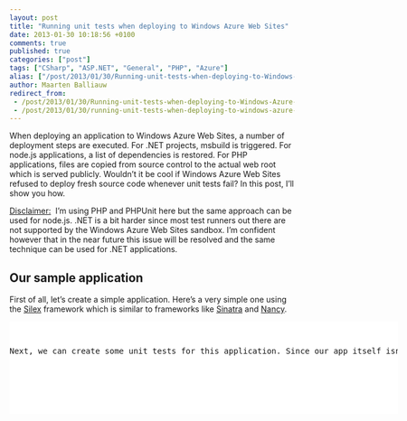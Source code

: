 ```yaml
---
layout: post
title: "Running unit tests when deploying to Windows Azure Web Sites"
date: 2013-01-30 10:18:56 +0100
comments: true
published: true
categories: ["post"]
tags: ["CSharp", "ASP.NET", "General", "PHP", "Azure"]
alias: ["/post/2013/01/30/Running-unit-tests-when-deploying-to-Windows-Azure-Web-Sites.aspx", "/post/2013/01/30/running-unit-tests-when-deploying-to-windows-azure-web-sites.aspx"]
author: Maarten Balliauw
redirect_from:
 - /post/2013/01/30/Running-unit-tests-when-deploying-to-Windows-Azure-Web-Sites.aspx.html
 - /post/2013/01/30/running-unit-tests-when-deploying-to-windows-azure-web-sites.aspx.html
---
```

<p>When deploying an application to Windows Azure Web Sites, a number of deployment steps are executed. For .NET projects, msbuild is triggered. For node.js applications, a list of dependencies is restored. For PHP applications, files are copied from source control to the actual web root which is served publicly. Wouldn’t it be cool if Windows Azure Web Sites refused to deploy fresh source code whenever unit tests fail? In this post, I’ll show you how.</p>  <p><u>Disclaimer:</u>&#160; I’m using PHP and PHPUnit here but the same approach can be used for node.js. .NET is a bit harder since most test runners out there are not supported by the Windows Azure Web Sites sandbox. I’m confident however that in the near future this issue will be resolved and the same technique can be used for .NET applications.</p>  <h2>Our sample application</h2>  <p>First of all, let’s create a simple application. Here’s a very simple one using the <a href="http://silex.sensiolabs.org/">Silex</a> framework which is similar to frameworks like <a href="http://www.sinatrarb.com/">Sinatra</a> and <a href="http://www.nancyfx.org/">Nancy</a>.</p>  <div id="scid:9D7513F9-C04C-4721-824A-2B34F0212519:5539d472-8bdc-4462-a580-86fdb46a9ec9" class="wlWriterEditableSmartContent" style="float: none; padding-bottom: 0px; padding-top: 0px; padding-left: 0px; margin: 0px; display: inline; padding-right: 0px"><pre style=" width: 687px; height: 163px;background-color:White;overflow: auto;"><div><!--

Code highlighting produced by Actipro CodeHighlighter (freeware)
http://www.CodeHighlighter.com/

--><span style="color: #008080;"> 1</span> <span style="color: #000000;">&lt;?</span><span style="color: #000000;">php
</span><span style="color: #008080;"> 2</span> <span style="color: #000000;"></span><span style="color: #0000FF;">require_once</span><span style="color: #000000;">(__DIR__ </span><span style="color: #000000;">.</span><span style="color: #000000;"> </span><span style="color: #000000;">'</span><span style="color: #000000;">/../vendor/autoload.php</span><span style="color: #000000;">'</span><span style="color: #000000;">);
</span><span style="color: #008080;"> 3</span> <span style="color: #000000;">
</span><span style="color: #008080;"> 4</span> <span style="color: #000000;"></span><span style="color: #800080;">$app</span><span style="color: #000000;"> </span><span style="color: #000000;">=</span><span style="color: #000000;"> </span><span style="color: #0000FF;">new</span><span style="color: #000000;"> \Silex\Application();
</span><span style="color: #008080;"> 5</span> <span style="color: #000000;">
</span><span style="color: #008080;"> 6</span> <span style="color: #000000;"></span><span style="color: #800080;">$app</span><span style="color: #000000;">-&gt;</span><span style="color: #000000;">get(</span><span style="color: #000000;">'</span><span style="color: #000000;">/</span><span style="color: #000000;">'</span><span style="color: #000000;">,</span><span style="color: #000000;"> </span><span style="color: #0000FF;">function</span><span style="color: #000000;"> (\Silex\Application </span><span style="color: #800080;">$app</span><span style="color: #000000;">)  {
</span><span style="color: #008080;"> 7</span> <span style="color: #000000;">    </span><span style="color: #0000FF;">return</span><span style="color: #000000;"> </span><span style="color: #000000;">'</span><span style="color: #000000;">Hello, world!</span><span style="color: #000000;">'</span><span style="color: #000000;">;
</span><span style="color: #008080;"> 8</span> <span style="color: #000000;">});
</span><span style="color: #008080;"> 9</span> <span style="color: #000000;">
</span><span style="color: #008080;">10</span> <span style="color: #000000;"></span><span style="color: #800080;">$app</span><span style="color: #000000;">-&gt;</span><span style="color: #000000;">run();</span></div></pre><!-- Code inserted with Steve Dunn's Windows Live Writer Code Formatter Plugin.  http://dunnhq.com --></div>

<p>Next, we can create some unit tests for this application. Since our app itself isn’t that massive to test, let’s create some dummy tests instead:</p>

<div id="scid:9D7513F9-C04C-4721-824A-2B34F0212519:d3e438a6-422e-4bf8-a262-cbe0151ff600" class="wlWriterEditableSmartContent" style="float: none; padding-bottom: 0px; padding-top: 0px; padding-left: 0px; margin: 0px; display: inline; padding-right: 0px"><pre style=" width: 687px; height: 273px;background-color:White;overflow: auto;"><div><!--

Code highlighting produced by Actipro CodeHighlighter (freeware)
http://www.CodeHighlighter.com/

--><span style="color: #008080;"> 1</span> <span style="color: #000000;">&lt;?</span><span style="color: #000000;">php
</span><span style="color: #008080;"> 2</span> <span style="color: #000000;">namespace Jb\Tests;
</span><span style="color: #008080;"> 3</span> <span style="color: #000000;">
</span><span style="color: #008080;"> 4</span> <span style="color: #000000;"></span><span style="color: #0000FF;">class</span><span style="color: #000000;"> SampleTest
</span><span style="color: #008080;"> 5</span> <span style="color: #000000;">    </span><span style="color: #0000FF;">extends</span><span style="color: #000000;"> \PHPUnit_Framework_TestCase {
</span><span style="color: #008080;"> 6</span> <span style="color: #000000;">
</span><span style="color: #008080;"> 7</span> <span style="color: #000000;">    </span><span style="color: #0000FF;">public</span><span style="color: #000000;"> </span><span style="color: #0000FF;">function</span><span style="color: #000000;"> testFoo() {
</span><span style="color: #008080;"> 8</span> <span style="color: #000000;">        </span><span style="color: #800080;">$this</span><span style="color: #000000;">-&gt;</span><span style="color: #000000;">assertTrue(</span><span style="color: #0000FF;">true</span><span style="color: #000000;">);
</span><span style="color: #008080;"> 9</span> <span style="color: #000000;">    }
</span><span style="color: #008080;">10</span> <span style="color: #000000;">
</span><span style="color: #008080;">11</span> <span style="color: #000000;">    </span><span style="color: #0000FF;">public</span><span style="color: #000000;"> </span><span style="color: #0000FF;">function</span><span style="color: #000000;"> testBar() {
</span><span style="color: #008080;">12</span> <span style="color: #000000;">        </span><span style="color: #800080;">$this</span><span style="color: #000000;">-&gt;</span><span style="color: #000000;">assertTrue(</span><span style="color: #0000FF;">true</span><span style="color: #000000;">);
</span><span style="color: #008080;">13</span> <span style="color: #000000;">    }
</span><span style="color: #008080;">14</span> <span style="color: #000000;">
</span><span style="color: #008080;">15</span> <span style="color: #000000;">    </span><span style="color: #0000FF;">public</span><span style="color: #000000;"> </span><span style="color: #0000FF;">function</span><span style="color: #000000;"> testBar2() {
</span><span style="color: #008080;">16</span> <span style="color: #000000;">        </span><span style="color: #800080;">$this</span><span style="color: #000000;">-&gt;</span><span style="color: #000000;">assertTrue(</span><span style="color: #0000FF;">true</span><span style="color: #000000;">);
</span><span style="color: #008080;">17</span> <span style="color: #000000;">    }
</span><span style="color: #008080;">18</span> <span style="color: #000000;">}</span></div></pre><!-- Code inserted with Steve Dunn's Windows Live Writer Code Formatter Plugin.  http://dunnhq.com --></div>

<p>As we can see from our IDE, the three unit tests run perfectly fine.</p>

<p><a href="/images/image_254.png"><img title="Running PHPUnit in PhpStorm" style="border-top: 0px; border-right: 0px; background-image: none; border-bottom: 0px; float: none; padding-top: 0px; padding-left: 0px; margin: 5px auto; border-left: 0px; display: block; padding-right: 0px" border="0" alt="Running PHPUnit in PhpStorm" src="/images/image_thumb_216.png" width="480" height="261" /></a></p>

<p>Now let’s see if we can hook them up to Windows Azure Web Sites…</p>

<h2>Creating a Windows Azure Web Sites deployment script</h2>

<p>Windows Azure Web Sites allows us to customize deployment. Using the <a href="http://www.windowsazure.com/en-us/manage/linux/other-resources/command-line-tools/">azure-cli</a> tools we can issue the following command:</p>

<div id="scid:9D7513F9-C04C-4721-824A-2B34F0212519:fe4a16d9-425d-4284-a4ac-62876dbc7695" class="wlWriterEditableSmartContent" style="float: none; padding-bottom: 0px; padding-top: 0px; padding-left: 0px; margin: 0px; display: inline; padding-right: 0px"><pre style=" width: 687px; height: 18px;background-color:White;overflow: auto;"><div><!--

Code highlighting produced by Actipro CodeHighlighter (freeware)
http://www.CodeHighlighter.com/

--><span style="color: #008080;">1</span> <span style="color: #000000;">azure site deploymentscript</span></div></pre><!-- Code inserted with Steve Dunn's Windows Live Writer Code Formatter Plugin.  http://dunnhq.com --></div>

<p>As you can see from the following screenshot, this command allows us to specify some additional options, such as specifying the project type (ASP.NET, PHP, node.js, …) or the script type (batch or bash).</p>

<p><a href="/images/image_255.png"><img title="image" style="border-top: 0px; border-right: 0px; background-image: none; border-bottom: 0px; float: none; padding-top: 0px; padding-left: 0px; margin: 5px auto; border-left: 0px; display: block; padding-right: 0px" border="0" alt="image" src="/images/image_thumb_217.png" width="484" height="380" /></a></p>

<p>Running this command does two things: it creates a <em>.deployment </em>file which tells Windows Azure Web Sites which command should be run during the deployment process and a <em>deploy.cmd</em> (or <em>deploy.sh</em> if you’ve opted for a bash script) which contains the entire deployment process. Let’s first look at the <em>.deployment</em> file:</p>

<div id="scid:9D7513F9-C04C-4721-824A-2B34F0212519:8dad21fc-d9ce-4f6c-8bfd-a3ab1ddad6e3" class="wlWriterEditableSmartContent" style="float: none; padding-bottom: 0px; padding-top: 0px; padding-left: 0px; margin: 0px; display: inline; padding-right: 0px"><pre style=" width: 687px; height: 31px;background-color:White;overflow: auto;"><div><!--

Code highlighting produced by Actipro CodeHighlighter (freeware)
http://www.CodeHighlighter.com/

--><span style="color: #008080;">1</span> <span style="color: #000000;">[config]
</span><span style="color: #008080;">2</span> <span style="color: #000000;">command </span><span style="color: #000000;">=</span><span style="color: #000000;"> bash deploy</span><span style="color: #000000;">.</span><span style="color: #000000;">sh</span></div></pre><!-- Code inserted with Steve Dunn's Windows Live Writer Code Formatter Plugin.  http://dunnhq.com --></div>

<p>This is a very simple file which tells Windows Azure Web Sites to invoke the <em>deploy.sh</em> script using <em>bash</em> as the shell. The default <em>deploy.sh</em> will look like this:</p>

<div id="scid:9D7513F9-C04C-4721-824A-2B34F0212519:6c7ec3e7-5f30-463b-9470-bde6fa9b3978" class="wlWriterEditableSmartContent" style="float: none; padding-bottom: 0px; padding-top: 0px; padding-left: 0px; margin: 0px; display: inline; padding-right: 0px"><pre style=" width: 687px; height: 273px;background-color:White;overflow: auto;"><div><!--

Code highlighting produced by Actipro CodeHighlighter (freeware)
http://www.CodeHighlighter.com/

--><span style="color: #008080;"> 1</span> <span style="color: #008000;">#</span><span style="color: #008000;">!/bin/bash</span><span style="color: #008000;">
</span><span style="color: #008080;"> 2</span> <span style="color: #008000;"></span><span style="color: #000000;">
</span><span style="color: #008080;"> 3</span> <span style="color: #000000;"></span><span style="color: #008000;">#</span><span style="color: #008000;"> ----------------------</span><span style="color: #008000;">
</span><span style="color: #008080;"> 4</span> <span style="color: #008000;">#</span><span style="color: #008000;"> KUDU Deployment Script</span><span style="color: #008000;">
</span><span style="color: #008080;"> 5</span> <span style="color: #008000;">#</span><span style="color: #008000;"> ----------------------</span><span style="color: #008000;">
</span><span style="color: #008080;"> 6</span> <span style="color: #008000;"></span><span style="color: #000000;">
</span><span style="color: #008080;"> 7</span> <span style="color: #000000;"></span><span style="color: #008000;">#</span><span style="color: #008000;"> Helpers</span><span style="color: #008000;">
</span><span style="color: #008080;"> 8</span> <span style="color: #008000;">#</span><span style="color: #008000;"> -------</span><span style="color: #008000;">
</span><span style="color: #008080;"> 9</span> <span style="color: #008000;"></span><span style="color: #000000;">
</span><span style="color: #008080;">10</span> <span style="color: #000000;">exitWithMessageOnError () {
</span><span style="color: #008080;">11</span> <span style="color: #000000;">  </span><span style="color: #0000FF;">if</span><span style="color: #000000;"> [ </span><span style="color: #000000;">!</span><span style="color: #000000;"> $</span><span style="color: #000000;">?</span><span style="color: #000000;"> </span><span style="color: #000000;">-</span><span style="color: #000000;">eq </span><span style="color: #000000;">0</span><span style="color: #000000;"> ]; then
</span><span style="color: #008080;">12</span> <span style="color: #000000;">    </span><span style="color: #0000FF;">echo</span><span style="color: #000000;"> </span><span style="color: #000000;">&quot;</span><span style="color: #000000;">An error has occured during web site deployment.</span><span style="color: #000000;">&quot;</span><span style="color: #000000;">
</span><span style="color: #008080;">13</span> <span style="color: #000000;">    </span><span style="color: #0000FF;">echo</span><span style="color: #000000;"> $</span><span style="color: #000000;">1</span><span style="color: #000000;">
</span><span style="color: #008080;">14</span> <span style="color: #000000;">    </span><span style="color: #0000FF;">exit</span><span style="color: #000000;"> </span><span style="color: #000000;">1</span><span style="color: #000000;">
</span><span style="color: #008080;">15</span> <span style="color: #000000;">  fi
</span><span style="color: #008080;">16</span> <span style="color: #000000;">}
</span><span style="color: #008080;">17</span> <span style="color: #000000;">
</span><span style="color: #008080;">18</span> <span style="color: #000000;"></span><span style="color: #008000;">#</span><span style="color: #008000;"> Prerequisites</span><span style="color: #008000;">
</span><span style="color: #008080;">19</span> <span style="color: #008000;">#</span><span style="color: #008000;"> -------------</span><span style="color: #008000;">
</span><span style="color: #008080;">20</span> <span style="color: #008000;"></span><span style="color: #000000;">
</span><span style="color: #008080;">21</span> <span style="color: #000000;"></span><span style="color: #008000;">#</span><span style="color: #008000;"> Verify node.js installed</span><span style="color: #008000;">
</span><span style="color: #008080;">22</span> <span style="color: #008000;"></span><span style="color: #000000;">where node </span><span style="color: #000000;">&amp;&gt;</span><span style="color: #000000;"> </span><span style="color: #000000;">/</span><span style="color: #000000;">dev</span><span style="color: #000000;">/</span><span style="color: #0000FF;">null</span><span style="color: #000000;">
</span><span style="color: #008080;">23</span> <span style="color: #000000;">exitWithMessageOnError </span><span style="color: #000000;">&quot;</span><span style="color: #000000;">Missing node.js executable, please install node.js, if already installed make sure it can be reached from current environment.</span><span style="color: #000000;">&quot;</span><span style="color: #000000;">
</span><span style="color: #008080;">24</span> <span style="color: #000000;">
</span><span style="color: #008080;">25</span> <span style="color: #000000;"></span><span style="color: #008000;">#</span><span style="color: #008000;"> Setup</span><span style="color: #008000;">
</span><span style="color: #008080;">26</span> <span style="color: #008000;">#</span><span style="color: #008000;"> -----</span><span style="color: #008000;">
</span><span style="color: #008080;">27</span> <span style="color: #008000;"></span><span style="color: #000000;">
</span><span style="color: #008080;">28</span> <span style="color: #000000;">SCRIPT_DIR</span><span style="color: #000000;">=</span><span style="color: #000000;">&quot;</span><span style="color: #000000;">$( cd -P </span><span style="color: #000000;">&quot;</span><span style="color: #000000;">$( </span><span style="color: #008080;">dirname</span><span style="color: #000000;"> </span><span style="color: #000000;">&quot;</span><span style="color: #000000;">${BASH_SOURCE[0]}</span><span style="color: #000000;">&quot;</span><span style="color: #000000;"> )</span><span style="color: #000000;">&quot;</span><span style="color: #000000;"> &amp;&amp; pwd )</span><span style="color: #000000;">&quot;</span><span style="color: #000000;">
</span><span style="color: #008080;">29</span> <span style="color: #000000;">ARTIFACTS</span><span style="color: #000000;">=</span><span style="color: #800080;">$SCRIPT_DIR</span><span style="color: #000000;">/</span><span style="color: #000000;">artifacts
</span><span style="color: #008080;">30</span> <span style="color: #000000;">
</span><span style="color: #008080;">31</span> <span style="color: #000000;"></span><span style="color: #0000FF;">if</span><span style="color: #000000;"> [[ </span><span style="color: #000000;">!</span><span style="color: #000000;"> </span><span style="color: #000000;">-</span><span style="color: #000000;">n </span><span style="color: #000000;">&quot;</span><span style="color: #800080;">$DEPLOYMENT_SOURCE</span><span style="color: #000000;">&quot;</span><span style="color: #000000;"> ]]; then
</span><span style="color: #008080;">32</span> <span style="color: #000000;">  DEPLOYMENT_SOURCE</span><span style="color: #000000;">=</span><span style="color: #800080;">$SCRIPT_DIR</span><span style="color: #000000;">
</span><span style="color: #008080;">33</span> <span style="color: #000000;">fi
</span><span style="color: #008080;">34</span> <span style="color: #000000;">
</span><span style="color: #008080;">35</span> <span style="color: #000000;"></span><span style="color: #0000FF;">if</span><span style="color: #000000;"> [[ </span><span style="color: #000000;">!</span><span style="color: #000000;"> </span><span style="color: #000000;">-</span><span style="color: #000000;">n </span><span style="color: #000000;">&quot;</span><span style="color: #800080;">$NEXT_MANIFEST_PATH</span><span style="color: #000000;">&quot;</span><span style="color: #000000;"> ]]; then
</span><span style="color: #008080;">36</span> <span style="color: #000000;">  NEXT_MANIFEST_PATH</span><span style="color: #000000;">=</span><span style="color: #800080;">$ARTIFACTS</span><span style="color: #000000;">/</span><span style="color: #000000;">manifest
</span><span style="color: #008080;">37</span> <span style="color: #000000;">
</span><span style="color: #008080;">38</span> <span style="color: #000000;">  </span><span style="color: #0000FF;">if</span><span style="color: #000000;"> [[ </span><span style="color: #000000;">!</span><span style="color: #000000;"> </span><span style="color: #000000;">-</span><span style="color: #000000;">n </span><span style="color: #000000;">&quot;</span><span style="color: #800080;">$PREVIOUS_MANIFEST_PATH</span><span style="color: #000000;">&quot;</span><span style="color: #000000;"> ]]; then
</span><span style="color: #008080;">39</span> <span style="color: #000000;">    PREVIOUS_MANIFEST_PATH</span><span style="color: #000000;">=</span><span style="color: #800080;">$NEXT_MANIFEST_PATH</span><span style="color: #000000;">
</span><span style="color: #008080;">40</span> <span style="color: #000000;">  fi
</span><span style="color: #008080;">41</span> <span style="color: #000000;">fi
</span><span style="color: #008080;">42</span> <span style="color: #000000;">
</span><span style="color: #008080;">43</span> <span style="color: #000000;"></span><span style="color: #0000FF;">if</span><span style="color: #000000;"> [[ </span><span style="color: #000000;">!</span><span style="color: #000000;"> </span><span style="color: #000000;">-</span><span style="color: #000000;">n </span><span style="color: #000000;">&quot;</span><span style="color: #800080;">$KUDU_SYNC_COMMAND</span><span style="color: #000000;">&quot;</span><span style="color: #000000;"> ]]; then
</span><span style="color: #008080;">44</span> <span style="color: #000000;">  </span><span style="color: #008000;">#</span><span style="color: #008000;"> Install kudu sync</span><span style="color: #008000;">
</span><span style="color: #008080;">45</span> <span style="color: #008000;"></span><span style="color: #000000;">  </span><span style="color: #0000FF;">echo</span><span style="color: #000000;"> Installing Kudu Sync
</span><span style="color: #008080;">46</span> <span style="color: #000000;">  npm install kudusync </span><span style="color: #000000;">-</span><span style="color: #000000;">g </span><span style="color: #000000;">--</span><span style="color: #000000;">silent
</span><span style="color: #008080;">47</span> <span style="color: #000000;">  exitWithMessageOnError </span><span style="color: #000000;">&quot;</span><span style="color: #000000;">npm failed</span><span style="color: #000000;">&quot;</span><span style="color: #000000;">
</span><span style="color: #008080;">48</span> <span style="color: #000000;">
</span><span style="color: #008080;">49</span> <span style="color: #000000;">  KUDU_SYNC_COMMAND</span><span style="color: #000000;">=</span><span style="color: #000000;">&quot;</span><span style="color: #000000;">kuduSync</span><span style="color: #000000;">&quot;</span><span style="color: #000000;">
</span><span style="color: #008080;">50</span> <span style="color: #000000;">fi
</span><span style="color: #008080;">51</span> <span style="color: #000000;">
</span><span style="color: #008080;">52</span> <span style="color: #000000;"></span><span style="color: #0000FF;">if</span><span style="color: #000000;"> [[ </span><span style="color: #000000;">!</span><span style="color: #000000;"> </span><span style="color: #000000;">-</span><span style="color: #000000;">n </span><span style="color: #000000;">&quot;</span><span style="color: #800080;">$DEPLOYMENT_TARGET</span><span style="color: #000000;">&quot;</span><span style="color: #000000;"> ]]; then
</span><span style="color: #008080;">53</span> <span style="color: #000000;">  DEPLOYMENT_TARGET</span><span style="color: #000000;">=</span><span style="color: #800080;">$ARTIFACTS</span><span style="color: #000000;">/</span><span style="color: #000000;">wwwroot
</span><span style="color: #008080;">54</span> <span style="color: #000000;"></span><span style="color: #0000FF;">else</span><span style="color: #000000;">
</span><span style="color: #008080;">55</span> <span style="color: #000000;">  </span><span style="color: #008000;">#</span><span style="color: #008000;"> In case we are running on kudu service this is the correct location of kuduSync</span><span style="color: #008000;">
</span><span style="color: #008080;">56</span> <span style="color: #008000;"></span><span style="color: #000000;">  KUDU_SYNC_COMMAND</span><span style="color: #000000;">=</span><span style="color: #000000;">&quot;</span><span style="color: #800080;">$APPDATA</span><span style="color: #000000;">\\npm\\node_modules\\kuduSync\\bin\\kuduSync</span><span style="color: #000000;">&quot;</span><span style="color: #000000;">
</span><span style="color: #008080;">57</span> <span style="color: #000000;">fi
</span><span style="color: #008080;">58</span> <span style="color: #000000;">
</span><span style="color: #008080;">59</span> <span style="color: #000000;"></span><span style="color: #008000;">#</span><span style="color: #008000;">#################################################################################################################################</span><span style="color: #008000;">
</span><span style="color: #008080;">60</span> <span style="color: #008000;">#</span><span style="color: #008000;"> Deployment</span><span style="color: #008000;">
</span><span style="color: #008080;">61</span> <span style="color: #008000;">#</span><span style="color: #008000;"> ----------</span><span style="color: #008000;">
</span><span style="color: #008080;">62</span> <span style="color: #008000;"></span><span style="color: #000000;">
</span><span style="color: #008080;">63</span> <span style="color: #000000;"></span><span style="color: #0000FF;">echo</span><span style="color: #000000;"> Handling Basic Web Site deployment</span><span style="color: #000000;">.</span><span style="color: #000000;">
</span><span style="color: #008080;">64</span> <span style="color: #000000;">
</span><span style="color: #008080;">65</span> <span style="color: #000000;"></span><span style="color: #008000;">#</span><span style="color: #008000;"> 1. KuduSync</span><span style="color: #008000;">
</span><span style="color: #008080;">66</span> <span style="color: #008000;"></span><span style="color: #0000FF;">echo</span><span style="color: #000000;"> Kudu Sync from </span><span style="color: #000000;">&quot;</span><span style="color: #800080;">$DEPLOYMENT_SOURCE</span><span style="color: #000000;">&quot;</span><span style="color: #000000;"> to </span><span style="color: #000000;">&quot;</span><span style="color: #800080;">$DEPLOYMENT_TARGET</span><span style="color: #000000;">&quot;</span><span style="color: #000000;">
</span><span style="color: #008080;">67</span> <span style="color: #000000;"></span><span style="color: #800080;">$KUDU_SYNC_COMMAND</span><span style="color: #000000;"> </span><span style="color: #000000;">-</span><span style="color: #000000;">q </span><span style="color: #000000;">-</span><span style="color: #000000;">f </span><span style="color: #000000;">&quot;</span><span style="color: #800080;">$DEPLOYMENT_SOURCE</span><span style="color: #000000;">&quot;</span><span style="color: #000000;"> </span><span style="color: #000000;">-</span><span style="color: #000000;">t </span><span style="color: #000000;">&quot;</span><span style="color: #800080;">$DEPLOYMENT_TARGET</span><span style="color: #000000;">&quot;</span><span style="color: #000000;"> </span><span style="color: #000000;">-</span><span style="color: #000000;">n </span><span style="color: #000000;">&quot;</span><span style="color: #800080;">$NEXT_MANIFEST_PATH</span><span style="color: #000000;">&quot;</span><span style="color: #000000;"> </span><span style="color: #000000;">-</span><span style="color: #000000;">p </span><span style="color: #000000;">&quot;</span><span style="color: #800080;">$PREVIOUS_MANIFEST_PATH</span><span style="color: #000000;">&quot;</span><span style="color: #000000;"> </span><span style="color: #000000;">-</span><span style="color: #000000;">i </span><span style="color: #000000;">&quot;</span><span style="color: #000000;">.git;.deployment;deploy.sh</span><span style="color: #000000;">&quot;</span><span style="color: #000000;">
</span><span style="color: #008080;">68</span> <span style="color: #000000;">exitWithMessageOnError </span><span style="color: #000000;">&quot;</span><span style="color: #000000;">Kudu Sync failed</span><span style="color: #000000;">&quot;</span><span style="color: #000000;">
</span><span style="color: #008080;">69</span> <span style="color: #000000;">
</span><span style="color: #008080;">70</span> <span style="color: #000000;"></span><span style="color: #008000;">#</span><span style="color: #008000;">#################################################################################################################################</span><span style="color: #008000;">
</span><span style="color: #008080;">71</span> <span style="color: #008000;"></span><span style="color: #000000;">
</span><span style="color: #008080;">72</span> <span style="color: #000000;"></span><span style="color: #0000FF;">echo</span><span style="color: #000000;"> </span><span style="color: #000000;">&quot;</span><span style="color: #000000;">Finished successfully.</span><span style="color: #000000;">&quot;</span><span style="color: #000000;">
</span><span style="color: #008080;">73</span> <span style="color: #000000;"></span></div></pre><!-- Code inserted with Steve Dunn's Windows Live Writer Code Formatter Plugin.  http://dunnhq.com --></div>

<p>This script does two things: setup a bunch of environment variables so our script has all the paths to the source code repository, the target web site root and some well-known commands, Next, it runs the <em><a href="https://github.com/projectkudu/KuduSync">KuduSync</a></em> executable, a helper which copies files from the source code repository to the web site root using an optimized algorithm which only copies files that have been modified. For .NET, there would be a third action which is done: running msbuild to compile sources into binaries.</p>

<p>Right before the part that reads<em> # Deployment</em>, we can add some additional steps for running unit tests. We can invoke the <em>php.exe</em> executable (located on the D:\ drive in Windows Azure Web Sites) and run <em>phpunit.php</em> passing in the path to the test configuration file:</p>

<div id="scid:9D7513F9-C04C-4721-824A-2B34F0212519:a6598b78-8739-4e90-99e3-3d6f2550e63a" class="wlWriterEditableSmartContent" style="float: none; padding-bottom: 0px; padding-top: 0px; padding-left: 0px; margin: 0px; display: inline; padding-right: 0px"><pre style=" width: 687px; height: 189px;background-color:White;overflow: auto;"><div><!--

Code highlighting produced by Actipro CodeHighlighter (freeware)
http://www.CodeHighlighter.com/

--><span style="color: #008080;"> 1</span> <span style="color: #008000;">#</span><span style="color: #008000;">#################################################################################################################################</span><span style="color: #008000;">
</span><span style="color: #008080;"> 2</span> <span style="color: #008000;">#</span><span style="color: #008000;"> Testing</span><span style="color: #008000;">
</span><span style="color: #008080;"> 3</span> <span style="color: #008000;">#</span><span style="color: #008000;"> -------</span><span style="color: #008000;">
</span><span style="color: #008080;"> 4</span> <span style="color: #008000;"></span><span style="color: #000000;">
</span><span style="color: #008080;"> 5</span> <span style="color: #000000;"></span><span style="color: #0000FF;">echo</span><span style="color: #000000;"> Running PHPUnit tests</span><span style="color: #000000;">.</span><span style="color: #000000;">
</span><span style="color: #008080;"> 6</span> <span style="color: #000000;">
</span><span style="color: #008080;"> 7</span> <span style="color: #000000;"></span><span style="color: #008000;">#</span><span style="color: #008000;"> 1. PHPUnit</span><span style="color: #008000;">
</span><span style="color: #008080;"> 8</span> <span style="color: #008000;"></span><span style="color: #000000;">&quot;</span><span style="color: #000000;">D:\Program Files (x86)\PHP\v5.4\php.exe</span><span style="color: #000000;">&quot;</span><span style="color: #000000;"> </span><span style="color: #000000;">-</span><span style="color: #000000;">d auto_prepend_file</span><span style="color: #000000;">=</span><span style="color: #000000;">&quot;</span><span style="color: #800080;">$DEPLOYMENT_SOURCE</span><span style="color: #000000;">\\vendor\\autoload.php</span><span style="color: #000000;">&quot;</span><span style="color: #000000;"> </span><span style="color: #000000;">&quot;</span><span style="color: #800080;">$DEPLOYMENT_SOURCE</span><span style="color: #000000;">\\vendor\\phpunit\\phpunit\\phpunit.php</span><span style="color: #000000;">&quot;</span><span style="color: #000000;"> </span><span style="color: #000000;">--</span><span style="color: #000000;">configuration </span><span style="color: #000000;">&quot;</span><span style="color: #800080;">$DEPLOYMENT_SOURCE</span><span style="color: #000000;">\\app\\phpunit.xml</span><span style="color: #000000;">&quot;</span><span style="color: #000000;">
</span><span style="color: #008080;"> 9</span> <span style="color: #000000;">exitWithMessageOnError </span><span style="color: #000000;">&quot;</span><span style="color: #000000;">PHPUnit tests failed</span><span style="color: #000000;">&quot;</span><span style="color: #000000;">
</span><span style="color: #008080;">10</span> <span style="color: #000000;"></span><span style="color: #0000FF;">echo</span></div></pre><!-- Code inserted with Steve Dunn's Windows Live Writer Code Formatter Plugin.  http://dunnhq.com --></div>

<p>On a side note, we can also run other commands like issuing a <em>composer update</em>, similar to NuGet package restore in the .NET world:</p>

<div id="scid:9D7513F9-C04C-4721-824A-2B34F0212519:74f06cdc-cf42-4e69-a00b-8bf75af234d5" class="wlWriterEditableSmartContent" style="float: none; padding-bottom: 0px; padding-top: 0px; padding-left: 0px; margin: 0px; display: inline; padding-right: 0px"><pre style=" width: 687px; height: 122px;background-color:White;overflow: auto;"><div><!--

Code highlighting produced by Actipro CodeHighlighter (freeware)
http://www.CodeHighlighter.com/

--><span style="color: #008080;">1</span> <span style="color: #0000FF;">echo</span><span style="color: #000000;"> Download composer</span><span style="color: #000000;">.</span><span style="color: #000000;">
</span><span style="color: #008080;">2</span> <span style="color: #000000;">curl </span><span style="color: #000000;">-</span><span style="color: #000000;">O https</span><span style="color: #000000;">:</span><span style="color: #008000;">//</span><span style="color: #008000;">getcomposer.org/composer.phar &gt; /dev/null</span><span style="color: #008000;">
</span><span style="color: #008080;">3</span> <span style="color: #008000;"></span><span style="color: #000000;">
</span><span style="color: #008080;">4</span> <span style="color: #000000;"></span><span style="color: #0000FF;">echo</span><span style="color: #000000;"> Run composer update</span><span style="color: #000000;">.</span><span style="color: #000000;">
</span><span style="color: #008080;">5</span> <span style="color: #000000;">cd </span><span style="color: #000000;">&quot;</span><span style="color: #800080;">$DEPLOYMENT_SOURCE</span><span style="color: #000000;">&quot;</span><span style="color: #000000;">
</span><span style="color: #008080;">6</span> <span style="color: #000000;"></span><span style="color: #000000;">&quot;</span><span style="color: #000000;">D:\Program Files (x86)\PHP\v5.4\php.exe</span><span style="color: #000000;">&quot;</span><span style="color: #000000;"> composer</span><span style="color: #000000;">.</span><span style="color: #000000;">phar update </span><span style="color: #000000;">--</span><span style="color: #000000;">optimize</span><span style="color: #000000;">-</span><span style="color: #000000;">autoloader
</span><span style="color: #008080;">7</span> <span style="color: #000000;"></span></div></pre><!-- Code inserted with Steve Dunn's Windows Live Writer Code Formatter Plugin.  http://dunnhq.com --></div>

<h2>Putting our deployment script to the test</h2>

<p>All that’s left to do now is commit and push our changes to Windows Azure Web Sites. If everything goes right, the output for the <em>git push</em> command should contain details of running our unit tests:</p>

<p><a href="/images/image_256.png"><img title="image" style="border-top: 0px; border-right: 0px; background-image: none; border-bottom: 0px; float: none; padding-top: 0px; padding-left: 0px; margin: 5px auto; border-left: 0px; display: block; padding-right: 0px" border="0" alt="image" src="/images/image_thumb_218.png" width="480" height="362" /></a></p>

<p>Here’s what happens when a test fails:</p>

<p><a href="/images/image_257.png"><img title="image" style="border-top: 0px; border-right: 0px; background-image: none; border-bottom: 0px; float: none; padding-top: 0px; padding-left: 0px; margin: 5px auto; border-left: 0px; display: block; padding-right: 0px" border="0" alt="image" src="/images/image_thumb_219.png" width="480" height="460" /></a></p>

<p>And even better, the Windows Azure Web Sites portal shows us that the latest sources were commited to the git repository but not deployed because tests failed:</p>

<p><a href="/images/image_258.png"><img title="image" style="border-top: 0px; border-right: 0px; background-image: none; border-bottom: 0px; float: none; padding-top: 0px; padding-left: 0px; margin: 5px auto; border-left: 0px; display: block; padding-right: 0px" border="0" alt="image" src="/images/image_thumb_220.png" width="480" height="192" /></a></p>

<p>As you can see, using deployment scripts we can customize deployment on Windows Azure Web Sites to fit our needs. We can run unit tests, fetch source code from a different location and so on. Enjoy!</p>
{% include imported_disclaimer.html %}
